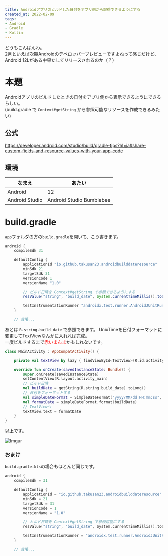 ```yaml
---
title: Androidアプリのビルドした日付をアプリ側から取得できるようにする
created_at: 2022-02-09
tags:
- Android
- Gradle
- Kotlin
---
```

どうもこんばんわ。  
2月といえば次期Androidのデベロッパープレビューですよねって感じだけど、Android 12Lがある中果たしてリリースされるのか（？）

# 本題
Androidアプリのビルドしたときの日付をアプリ側から表示できるようにできるらしい。  
(build.gradle で `Context#getString` から参照可能なリソースを作成できるみたい)

## 公式

https://developer.android.com/studio/build/gradle-tips?hl=ja#share-custom-fields-and-resource-values-with-your-app-code

## 環境

| なまえ         | あたい                   |
|----------------|--------------------------|
| Android        | 12                       |
| Android Studio | Android Studio Bumblebee |

# build.gradle
`app`フォルダの方の`build.gradle`を開いて、こう書きます。

```java
android {
    compileSdk 31

    defaultConfig {
        applicationId "io.github.takusan23.androidbuilddateresource"
        minSdk 21
        targetSdk 31
        versionCode 1
        versionName "1.0"

        // ビルド日時を Context#getString で参照できるようにする
        resValue("string", "build_date", System.currentTimeMillis().toString())

        testInstrumentationRunner "androidx.test.runner.AndroidJUnitRunner"
    }

    // 省略...
```

あとは `R.string.build_date` で参照できます。 
UnixTimeを日付フォーマットに変更してTextViewなんかに入れれば完成。  
一度ビルドするまで<span style="color:red">赤いまんま</span>かもしれないです。

```kotlin
class MainActivity : AppCompatActivity() {

    private val textView by lazy { findViewById<TextView>(R.id.activity_main_textview) }

    override fun onCreate(savedInstanceState: Bundle?) {
        super.onCreate(savedInstanceState)
        setContentView(R.layout.activity_main)
        // ビルド日時
        val buildDate = getString(R.string.build_date).toLong()
        // 日付をフォーマットする
        val simpleDateFormat = SimpleDateFormat("yyyy/MM/dd HH:mm:ss", Locale.getDefault())
        val formatDate = simpleDateFormat.format(buildDate)
        // TextViewへ
        textView.text = formatDate
    }
}
```

以上です。

![Imgur](https://i.imgur.com/yJffXni.png)

### おまけ

`build.gradle.kts`の場合もほとんど同じです。

```kotlin
android {
    compileSdk = 31

    defaultConfig {
        applicationId = "io.github.takusan23.androidbuilddateresource"
        minSdk = 21
        targetSdk = 31
        versionCode = 1
        versionName = "1.0"

        // ヒルド日時を Context#getString で参照可能にする
        resValue("string", "build_date", System.currentTimeMillis().toString())

        testInstrumentationRunner = "androidx.test.runner.AndroidJUnitRunner"
    }

    // 省略...
```